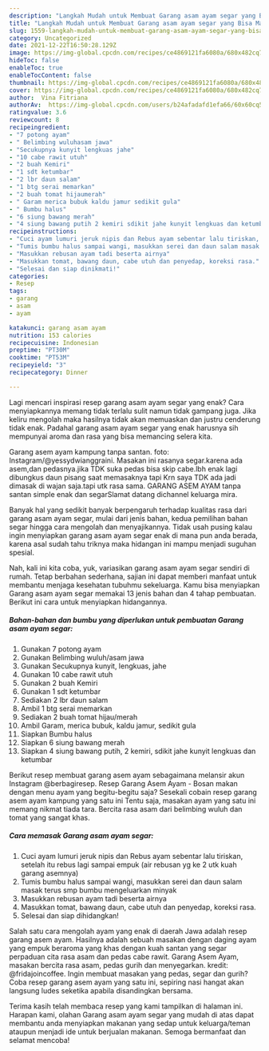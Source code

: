 ```yaml
---
description: "Langkah Mudah untuk Membuat Garang asam ayam segar yang Bisa Manjain Lidah"
title: "Langkah Mudah untuk Membuat Garang asam ayam segar yang Bisa Manjain Lidah"
slug: 1559-langkah-mudah-untuk-membuat-garang-asam-ayam-segar-yang-bisa-manjain-lidah
category: Uncategorized
date: 2021-12-22T16:50:28.129Z
image: https://img-global.cpcdn.com/recipes/ce4869121fa6080a/680x482cq70/garang-asam-ayam-segar-foto-resep-utama.jpg
hideToc: false
enableToc: true
enableTocContent: false
thumbnail: https://img-global.cpcdn.com/recipes/ce4869121fa6080a/680x482cq70/garang-asam-ayam-segar-foto-resep-utama.jpg
cover: https://img-global.cpcdn.com/recipes/ce4869121fa6080a/680x482cq70/garang-asam-ayam-segar-foto-resep-utama.jpg
author:  Vina Fitriana
authorAv:  https://img-global.cpcdn.com/users/b24afadafd1efa66/60x60cq50/avatar.jpg
ratingvalue: 3.6
reviewcount: 8
recipeingredient:
- "7 potong ayam"
- " Belimbing wuluhasam jawa"
- "Secukupnya kunyit lengkuas jahe"
- "10 cabe rawit utuh"
- "2 buah Kemiri"
- "1 sdt ketumbar"
- "2 lbr daun salam"
- "1 btg serai memarkan"
- "2 buah tomat hijaumerah"
- " Garam merica bubuk kaldu jamur sedikit gula"
- " Bumbu halus"
- "6 siung bawang merah"
- "4 siung bawang putih 2 kemiri sdikit jahe kunyit lengkuas dan ketumbar"
recipeinstructions:
- "Cuci ayam lumuri jeruk nipis dan Rebus ayam sebentar lalu tiriskan, setelah itu rebus lagi sampai empuk (air rebusan yg ke 2 utk kuah garang asemnya)"
- "Tumis bumbu halus sampai wangi, masukkan serei dan daun salam masak terus smp bumbu mengeluarkan minyak"
- "Masukkan rebusan ayam tadi beserta airnya"
- "Masukkan tomat, bawang daun, cabe utuh dan penyedap, koreksi rasa."
- "Selesai dan siap dinikmati!"
categories:
- Resep
tags:
- garang
- asam
- ayam

katakunci: garang asam ayam 
nutrition: 153 calories
recipecuisine: Indonesian
preptime: "PT30M"
cooktime: "PT53M"
recipeyield: "3"
recipecategory: Dinner

---
```



Lagi mencari inspirasi resep garang asam ayam segar yang enak? Cara menyiapkannya memang tidak terlalu sulit namun tidak gampang juga. Jika keliru mengolah maka hasilnya tidak akan memuaskan dan justru cenderung tidak enak. Padahal garang asam ayam segar yang enak harusnya sih mempunyai aroma dan rasa yang bisa memancing selera kita.


Garang asem ayam kampung tanpa santan. foto: Instagram/@yessydwianggraini. Masakan ini rasanya segar.karena ada asem,dan pedasnya.jika TDK suka pedas bisa skip cabe.lbh enak lagi dibungkus daun pisang saat memasaknya tapi Krn saya TDK ada jadi dimasak di wajan saja.tapi utk rasa sama. GARANG ASEM AYAM tanpa santan simple enak dan segarSlamat datang dichannel keluarga mira.

Banyak hal yang sedikit banyak berpengaruh terhadap kualitas rasa dari garang asam ayam segar, mulai dari jenis bahan, kedua pemilihan bahan segar hingga cara mengolah dan menyajikannya. Tidak usah pusing kalau ingin menyiapkan garang asam ayam segar enak di mana pun anda berada, karena asal sudah tahu triknya maka hidangan ini mampu menjadi suguhan spesial.


Nah, kali ini kita coba, yuk, variasikan garang asam ayam segar sendiri di rumah. Tetap berbahan sederhana, sajian ini dapat memberi manfaat untuk membantu menjaga kesehatan tubuhmu sekeluarga. Kamu bisa menyiapkan Garang asam ayam segar memakai 13 jenis bahan dan 4 tahap pembuatan. Berikut ini cara untuk menyiapkan hidangannya.

<!--inarticleads1-->

##### Bahan-bahan dan bumbu yang diperlukan untuk pembuatan Garang asam ayam segar:

1. Gunakan 7 potong ayam
1. Gunakan  Belimbing wuluh/asam jawa
1. Gunakan Secukupnya kunyit, lengkuas, jahe
1. Gunakan 10 cabe rawit utuh
1. Gunakan 2 buah Kemiri
1. Gunakan 1 sdt ketumbar
1. Sediakan 2 lbr daun salam
1. Ambil 1 btg serai memarkan
1. Sediakan 2 buah tomat hijau/merah
1. Ambil  Garam, merica bubuk, kaldu jamur, sedikit gula
1. Siapkan  Bumbu halus
1. Siapkan 6 siung bawang merah
1. Siapkan 4 siung bawang putih, 2 kemiri, sdikit jahe kunyit lengkuas dan ketumbar


Berikut resep membuat garang asem ayam sebagaimana melansir akun Instagram @berbagiresep. Resep Garang Asem Ayam - Bosan makan dengan menu ayam yang begitu-begitu saja? Sesekali cobain resep garang asem ayam kampung yang satu ini Tentu saja, masakan ayam yang satu ini memang nikmat tiada tara. Bercita rasa asam dari belimbing wuluh dan tomat yang sangat khas. 

<!--inarticleads2-->

##### Cara memasak Garang asam ayam segar:

1. Cuci ayam lumuri jeruk nipis dan Rebus ayam sebentar lalu tiriskan, setelah itu rebus lagi sampai empuk (air rebusan yg ke 2 utk kuah garang asemnya)
1. Tumis bumbu halus sampai wangi, masukkan serei dan daun salam masak terus smp bumbu mengeluarkan minyak
1. Masukkan rebusan ayam tadi beserta airnya
1. Masukkan tomat, bawang daun, cabe utuh dan penyedap, koreksi rasa.
1. Selesai dan siap dihidangkan!

Salah satu cara mengolah ayam yang enak di daerah Jawa adalah resep garang asem ayam. Hasilnya adalah sebuah masakan dengan daging ayam yang empuk beraroma yang khas dengan kuah santan yang segar perpaduan cita rasa asam dan pedas cabe rawit. Garang Asem Ayam, masakan bercita rasa asam, pedas gurih dan menyegarkan. kredit: @fridajoincoffee. Ingin membuat masakan yang pedas, segar dan gurih? Coba resep garang asem ayam yang satu ini, sepiring nasi hangat akan langsung ludes seketika apabila disandingkan bersama. 

Terima kasih telah membaca resep yang kami tampilkan di halaman ini. Harapan kami, olahan Garang asam ayam segar yang mudah di atas dapat membantu anda menyiapkan makanan yang sedap untuk keluarga/teman ataupun menjadi ide untuk berjualan makanan. Semoga bermanfaat dan selamat mencoba!
